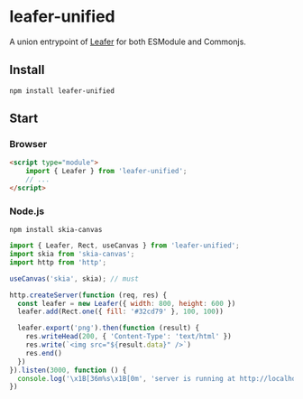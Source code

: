 # leafer-unified

A union entrypoint of [Leafer](https://www.leaferjs.com/) for both ESModule and Commonjs.

## Install

`npm install leafer-unified`

## Start

### Browser

```html
<script type="module">
    import { Leafer } from 'leafer-unified';
    // ...
</script>
```

### Node.js

`npm install skia-canvas`

```js
import { Leafer, Rect, useCanvas } from 'leafer-unified';
import skia from 'skia-canvas';
import http from 'http';

useCanvas('skia', skia); // must

http.createServer(function (req, res) {
  const leafer = new Leafer({ width: 800, height: 600 })
  leafer.add(Rect.one({ fill: '#32cd79' }, 100, 100))

  leafer.export('png').then(function (result) {
    res.writeHead(200, { 'Content-Type': 'text/html' })
    res.write(`<img src="${result.data}" />`)
    res.end()
  })
}).listen(3000, function () {
  console.log('\x1B[36m%s\x1B[0m', 'server is running at http://localhost:3000')
})
```
